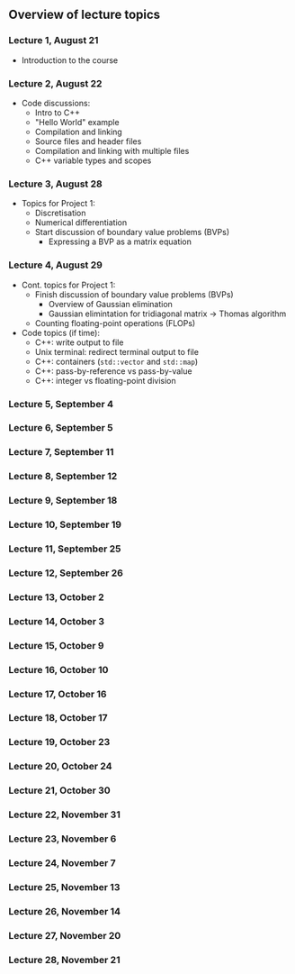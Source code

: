 ## Overview of lecture topics


### Lecture 1, August 21

- Introduction to the course 


### Lecture 2, August 22

- Code discussions:
  - Intro to C++
  - "Hello World" example
  - Compilation and linking
  - Source files and header files
  - Compilation and linking with multiple files
  - C++ variable types and scopes


### Lecture 3, August 28

- Topics for Project 1:
  - Discretisation
  - Numerical differentiation
  - Start discussion of boundary value problems (BVPs)
    - Expressing a BVP as a matrix equation


### Lecture 4, August 29

- Cont. topics for Project 1:
  - Finish discussion of boundary value problems (BVPs)
    - Overview of Gaussian elimination
    - Gaussian elimintation for tridiagonal matrix → Thomas algorithm
  - Counting floating-point operations (FLOPs)
- Code topics (if time):
  - C++: write output to file
  - Unix terminal: redirect terminal output to file
  - C++: containers (`std::vector` and `std::map`)
  - C++: pass-by-reference vs pass-by-value
  - C++: integer vs floating-point division


### Lecture 5, September 4



### Lecture 6, September 5



### Lecture 7, September 11



### Lecture 8, September 12



### Lecture 9, September 18



### Lecture 10, September 19



### Lecture 11, September 25



### Lecture 12, September 26



### Lecture 13, October 2



### Lecture 14, October 3



### Lecture 15, October 9



### Lecture 16, October 10



### Lecture 17, October 16



### Lecture 18, October 17



### Lecture 19, October 23



### Lecture 20, October 24



### Lecture 21, October 30



### Lecture 22, November 31



### Lecture 23, November 6



### Lecture 24, November 7



### Lecture 25, November 13



### Lecture 26, November 14



### Lecture 27, November 20



### Lecture 28, November 21



